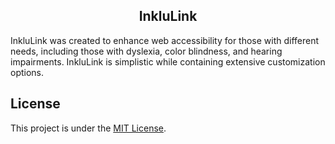 <h2 align="center">InkluLink</h2>

InkluLink was created to enhance web accessibility for those with different needs, including those with dyslexia, color blindness, and hearing impairments. InkluLink is simplistic while containing extensive customization options. 

## License

This project is under the [MIT License](https://github.com/awahl2/InkluLink/blob/main/LICENSE).
